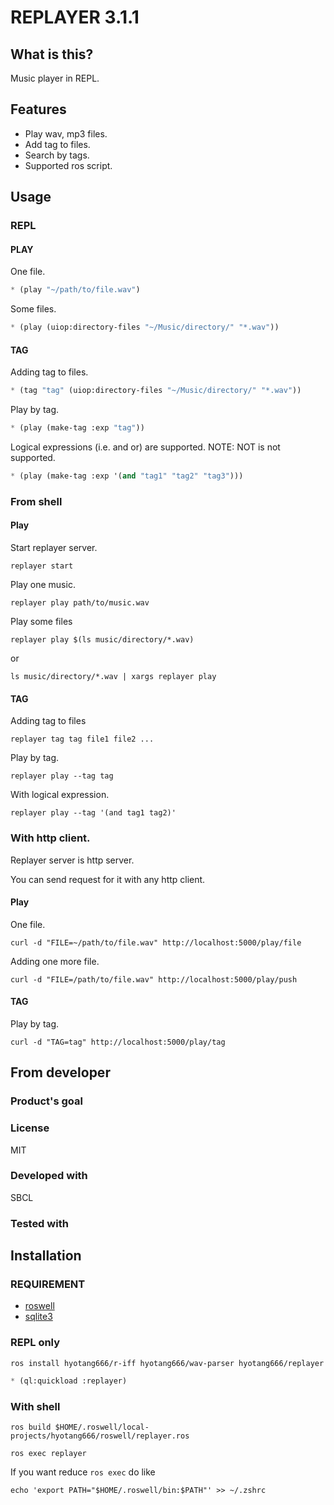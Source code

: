 # REPLAYER 3.1.1
## What is this?
Music player in REPL.

## Features

* Play wav, mp3 files.
* Add tag to files.
* Search by tags.
* Supported ros script.

## Usage
### REPL
#### PLAY

One file.

```lisp
* (play "~/path/to/file.wav")
```
Some files.

```lisp
* (play (uiop:directory-files "~/Music/directory/" "*.wav"))
```

#### TAG
Adding tag to files.

```lisp
* (tag "tag" (uiop:directory-files "~/Music/directory/" "*.wav"))
```

Play by tag.

```lisp
* (play (make-tag :exp "tag"))
```

Logical expressions (i.e. and or) are supported.
NOTE: NOT is not supported.

```lisp
* (play (make-tag :exp '(and "tag1" "tag2" "tag3")))
```

### From shell
#### Play
Start replayer server.

```shell
replayer start
```

Play one music.

```shell
replayer play path/to/music.wav
```

Play some files

```shell
replayer play $(ls music/directory/*.wav)
```

or

```shell
ls music/directory/*.wav | xargs replayer play
```

#### TAG
Adding tag to files

```shell
replayer tag tag file1 file2 ...
```

Play by tag.

```shell
replayer play --tag tag
```

With logical expression.

```shell
replayer play --tag '(and tag1 tag2)'
```

### With http client.
Replayer server is http server.

You can send request for it with any http client.

#### Play

One file.

```shell
curl -d "FILE=~/path/to/file.wav" http://localhost:5000/play/file
```

Adding one more file.

```shell
curl -d "FILE=/path/to/file.wav" http://localhost:5000/play/push
```

#### TAG

Play by tag.

```shell
curl -d "TAG=tag" http://localhost:5000/play/tag
```

## From developer

### Product's goal

### License
MIT

### Developed with
SBCL

### Tested with

## Installation
### REQUIREMENT

* [roswell](https://github.com/roswell/roswell)
* [sqlite3](https://sqlite.org/index.html)

### REPL only

```shell
ros install hyotang666/r-iff hyotang666/wav-parser hyotang666/replayer
```

```lisp
* (ql:quickload :replayer)
```

### With shell

```shell
ros build $HOME/.roswell/local-projects/hyotang666/roswell/replayer.ros

ros exec replayer
```

If you want reduce `ros exec` do like

```shell
echo 'export PATH="$HOME/.roswell/bin:$PATH"' >> ~/.zshrc
```
